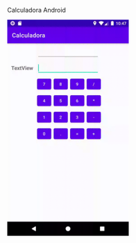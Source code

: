 Calculadora Android<br>

<img src="https://github.com/agustin-bergomi/Calculadora/blob/master/calcu1.gif" style="max-width:100%;" width="280" alt="Screenshot listview"><br>


